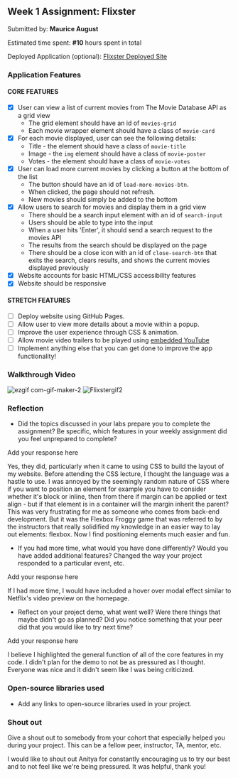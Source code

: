 
## Week 1 Assignment: Flixster

Submitted by: **Maurice August**

Estimated time spent: **#10** hours spent in total

Deployed Application (optional): [Flixster Deployed Site](ADD_LINK_HERE)

### Application Features

#### CORE FEATURES

- [X] User can view a list of current movies from The Movie Database API as a grid view
  - The grid element should have an id of `movies-grid`
  - Each movie wrapper element should have a class of `movie-card`
- [X] For each movie displayed, user can see the following details:
  - Title - the element should have a class of `movie-title`
  - Image - the `img` element should have a class of `movie-poster`
  - Votes - the element should have a class of `movie-votes`
- [X] User can load more current movies by clicking a button at the bottom of the list
  - The button should have an id of `load-more-movies-btn`.
  - When clicked, the page should not refresh.
  - New movies should simply be added to the bottom
- [X] Allow users to search for movies and display them in a grid view
  - There should be a search input element with an id of `search-input`
  - Users should be able to type into the input
  - When a user hits 'Enter', it should send a search request to the movies API
  - The results from the search should be displayed on the page
  - There should be a close icon with an id of `close-search-btn` that exits the search, clears results, and shows the current movies displayed previously
- [X] Website accounts for basic HTML/CSS accessibility features
- [X] Website should be responsive

#### STRETCH FEATURES

- [ ] Deploy website using GitHub Pages. 
- [ ] Allow user to view more details about a movie within a popup.
- [ ] Improve the user experience through CSS & animation.
- [ ] Allow movie video trailers to be played using [embedded YouTube](https://support.google.com/youtube/answer/171780?hl=en)
- [ ] Implement anything else that you can get done to improve the app functionality!

### Walkthrough Video

![ezgif com-gif-maker-2](https://user-images.githubusercontent.com/85422454/173166950-efa6a2bf-8870-4512-894e-bb26f0691ca8.gif)
![Flixstergif2](https://user-images.githubusercontent.com/85422454/173167113-058a2d60-72ef-4cc1-9d1f-e9303e8f2ec5.gif)


### Reflection

* Did the topics discussed in your labs prepare you to complete the assignment? Be specific, which features in your weekly assignment did you feel unprepared to complete?

Add your response here

Yes, they did, particularly when it came to using CSS to build the layout of my website. Before attending the CSS lecture, I 
thought the language was a hastle to use. I was annoyed by the seemingly random nature of CSS where if you want to position an element for example you have to consider whether it's block or inline, then from there if margin can be applied or text align - but if that element is in a container will the margin inherit the parent? This was very frustrating for me as someone who comes from back-end development. But it was the Flexbox Froggy game that was referred to by the instructors that really solidified my knowledge in an easier way to lay out elements: flexbox. Now I find positioning elements much easier and fun.

* If you had more time, what would you have done differently? Would you have added additional features? Changed the way your project responded to a particular event, etc.
  
Add your response here

If I had more time, I would have included a hover over modal effect similar to Netflix's video preview on the homepage.

* Reflect on your project demo, what went well? Were there things that maybe didn't go as planned? Did you notice something that your peer did that you would like to try next time?

Add your response here

I believe I highlighted the general function of all of the core features in my code. I didn't plan for the demo to not be as pressured as I thought. Everyone was nice and it didn't seem like I was being criticized.

### Open-source libraries used

- Add any links to open-source libraries used in your project.

### Shout out

Give a shout out to somebody from your cohort that especially helped you during your project. This can be a fellow peer, instructor, TA, mentor, etc.

I would like to shout out Anitya for constantly encouraging us to try our best and to not feel like we're being pressured. It was helpful, thank you!
